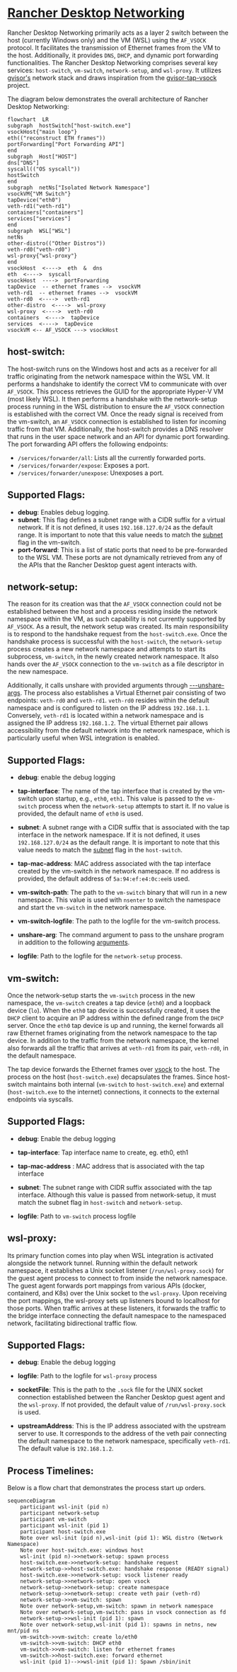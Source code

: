 
# [Rancher Desktop Networking](https://github.com/rancher-sandbox/rancher-desktop-networking)

Rancher Desktop Networking primarily acts as a layer 2 switch between the host (currently Windows only) and the VM (WSL) using the `AF_VSOCK` protocol. It facilitates the transmission of Ethernet frames from the VM to the host. Additionally, it provides `DNS`, `DHCP`, and dynamic port forwarding functionalities. The Rancher Desktop Networking comprises several key services: `host-switch`, `vm-switch`, `network-setup`, and `wsl-proxy`. It utilizes [gvisor's](https://github.com/google/gvisor) network stack and draws inspiration from the [gvisor-tap-vsock](https://github.com/google/gvisor) project.

The diagram below demonstrates the overall architecture of Rancher Desktop Networking:

```mermaid
flowchart  LR
subgraph  hostSwitch["host-switch.exe"]
vsockHost{"main loop"}
eth(("reconstruct ETH frames"))
portForwarding["Port Forwarding API"]
end
subgraph  Host["HOST"]
dns["DNS"]
syscall(("OS syscall"))
hostSwitch
end
subgraph  netNs["Isolated Network Namespace"]
vsockVM{"VM Switch"}
tapDevice("eth0")
veth-rd1("veth-rd1")
containers["containers"]
services["services"]
end
subgraph  WSL["WSL"]
netNs
other-distro(("Other Distros"))
veth-rd0("veth-rd0")
wsl-proxy{"wsl-proxy"}
end
vsockHost  <---->  eth  &  dns
eth  <---->  syscall
vsockHost  ---->  portForwarding
tapDevice  -- ethernet frames -->  vsockVM
veth-rd1  -- ethernet frames -->  vsockVM
veth-rd0  <---->  veth-rd1
other-distro  <---->  wsl-proxy
wsl-proxy  <---->  veth-rd0
containers  <---->  tapDevice
services  <---->  tapDevice
vsockVM <-- AF_VSOCK ---> vsockHost
```

## host-switch:

The host-switch runs on the Windows host and acts as a receiver for all traffic originating from the network namespace within the WSL VM. It performs a handshake to identify the correct VM to communicate with over `AF_VSOCK`. This process retrieves the GUID for the appropriate Hyper-V VM (most likely WSL). It then performs a handshake with the network-setup process running in the WSL distribution to ensure the `AF_VSOCK` connection is established with the correct VM. Once the ready signal is received from the vm-switch, an `AF_VSOCK` connection is established to listen for incoming traffic from that VM. Additionally, the host-switch provides a DNS resolver that runs in the user space network and an API for dynamic port forwarding. The port forwarding API offers the following endpoints:

- `/services/forwarder/all`: Lists all the currently forwarded ports.
- `/services/forwarder/expose`: Exposes a port.
- `/services/forwarder/unexpose`: Unexposes a port.

## Supported Flags:

- **debug**: Enables debug logging.
- **subnet**: This flag defines a subnet range with a CIDR suffix for a virtual network. If it is not defined, it uses `192.168.127.0/24` as the default range. It is important to note that this value needs to match the [subnet](https://github.com/rancher-sandbox/rancher-desktop-networking/blob/6abacdc804d6414f17439a97f22e0c9c87f6249d/cmd/vm/switch_linux.go#L59) flag in the vm-switch.
- **port-forward**: This is a list of static ports that need to be pre-forwarded to the WSL VM. These ports are not dynamically retrieved from any of the APIs that the Rancher Desktop guest agent interacts with.

## network-setup:

The reason for its creation was that the `AF_VSOCK` connection could not be established between the host and a process residing inside the network namespace within the VM, as such capability is not currently supported by `AF_VSOCK`. As a result, the network setup was created. Its main responsibility is to respond to the handshake request from the `host-switch.exe`. Once the handshake process is successful with the `host-switch`, the `network-setup` process creates a new network namespace and attempts to start its subprocess, `vm-switch`, in the newly created network namespace. It also hands over the `AF_VSOCK` connection to the `vm-switch` as a file descriptor in the new namespace.

Additionally, it calls unshare with provided arguments through [---unshare-args](https://github.com/rancher-sandbox/rancher-desktop-networking/blob/6abacdc804d6414f17439a97f22e0c9c87f6249d/cmd/network/setup_linux.go#L272). The process also establishes a Virtual Ethernet pair consisting of two endpoints: `veth-rd0` and `veth-rd1`. `veth-rd0` resides within the default namespace and is configured to listen on the IP address `192.168.1.1`. Conversely, `veth-rd1` is located within a network namespace and is assigned the IP address `192.168.1.2`. The virtual Ethernet pair allows accessibility from the default network into the network namespace, which is particularly useful when WSL integration is enabled.

## Supported Flags:

- **debug**: enable the debug logging

- **tap-interface**: The name of the tap interface that is created by the vm-switch upon startup, e.g., `eth0`, `eth1`. This value is passed to the `vm-switch` process when the `network-setup` attempts to start it. If no value is provided, the default name of `eth0` is used.

- **subnet**: A subnet range with a CIDR suffix that is associated with the tap interface in the network namespace. If it is not defined, it uses `192.168.127.0/24` as the default range. It is important to note that this value needs to match the [subnet](https://github.com/rancher-sandbox/rancher-desktop-networking/blob/6abacdc804d6414f17439a97f22e0c9c87f6249d/cmd/host/switch_windows.go#L54) flag in the `host-switch`.

- **tap-mac-address**: MAC address associated with the tap interface created by the vm-switch in the network namespace. If no address is provided, the default address of `5a:94:ef:e4:0c:ee`is used.

- **vm-switch-path**: The path to the `vm-switch` binary that will run in a new namespace. This value is used with `nsenter` to switch the namespace and start the `vm-switch` in the network namespace.

- **vm-switch-logfile**: The path to the logfile for the vm-switch process.

- **unshare-arg**: The command argument to pass to the unshare program in addition to the following [arguments](https://github.com/rancher-sandbox/rancher-desktop-networking/blob/6abacdc804d6414f17439a97f22e0c9c87f6249d/cmd/network/setup_linux.go#L272).

- **logfile**: Path to the logfile for the `network-setup` process.

## vm-switch:

Once the network-setup starts the `vm-switch` process in the new namespace, the `vm-switch` creates a tap device (`eth0`) and a loopback device (`lo`). When the `eth0` tap device is successfully created, it uses the `DHCP` client to acquire an IP address within the defined range from the `DHCP` server. Once the `eth0` tap device is up and running, the kernel forwards all raw Ethernet frames originating from the network namespace to the tap device. In addition to the traffic from the network namespace, the kernel also forwards all the traffic that arrives at `veth-rd1` from its pair, `veth-rd0`, in the default namespace.

The tap device forwards the Ethernet frames over [vsock](https://wiki.qemu.org/Features/VirtioVsock) to the host. The process on the host (`host-switch.exe`) decapsulates the frames. Since host-switch maintains both internal (`vm-switch` to `host-switch.exe`) and external (`host-switch.exe` to the internet) connections, it connects to the external endpoints via syscalls.

## Supported Flags:

- **debug**: Enable the debug logging

- **tap-interface**: Tap interface name to create, eg. eth0, eth1

- **tap-mac-address** : MAC address that is associated with the tap interface

- **subnet**: The subnet range with CIDR suffix associated with the tap interface. Although this value is passed from network-setup, it must match the subnet flag in `host-switch` and `network-setup`.

- **logfile**: Path to `vm-switch` process logfile

## wsl-proxy:

Its primary function comes into play when WSL integration is activated alongside the network tunnel. Running within the default network namespace, it establishes a Unix socket listener (`/run/wsl-proxy.sock`) for the guest agent process to connect to from inside the network namespace. The guest agent forwards port mappings from various APIs (docker, containerd, and K8s) over the Unix socket to the `wsl-proxy`. Upon receiving the port mappings, the wsl-proxy sets up listeners bound to localhost for those ports. When traffic arrives at these listeners, it forwards the traffic to the bridge interface connecting the default namespace to the namespaced network, facilitating bidirectional traffic flow.

## Supported Flags:

- **debug**: Enable the debug logging

- **logfile**: Path to the logfile for `wsl-proxy` process

- **socketFile**: This is the path to the `.sock` file for the UNIX socket connection established between the Rancher Desktop guest agent and the `wsl-proxy`. If not provided, the default value of `/run/wsl-proxy.sock` is used.

- **upstreamAddress**: This is the IP address associated with the upstream server to use. It corresponds to the address of the veth pair connecting the default namespace to the network namespace, specifically `veth-rd1`. The default value is `192.168.1.2`.


## Process Timelines:

Below is a flow chart that demonstrates the process start up orders.

```mermaid
sequenceDiagram
    participant wsl-init (pid n)
    participant network-setup
    participant vm-switch
    participant wsl-init (pid 1)
    participant host-switch.exe
    Note over wsl-init (pid n),wsl-init (pid 1): WSL distro (Network Namespace)
    Note over host-switch.exe: windows host
    wsl-init (pid n)->>network-setup: spawn process
    host-switch.exe->>network-setup: handshake request
    network-setup->>host-switch.exe: handshake response (READY signal)
    host-switch.exe->>network-setup: vsock listener ready
    network-setup->>network-setup: open vsock
    network-setup->>network-setup: create namespace
    network-setup->>network-setup: create veth pair (veth-rd)
    network-setup->>vm-switch: spawn
    Note over network-setup,vm-switch: spawn in network namespace
    Note over network-setup,vm-switch: pass in vsock connection as fd
    network-setup->>wsl-init (pid 1): spawn
    Note over network-setup,wsl-init (pid 1): spawns in netns, new mnt/pid ns
    vm-switch->>vm-switch: create lo/eth0
    vm-switch->>vm-switch: DHCP eth0
    vm-switch->>vm-switch: listen for ethernet frames
    vm-switch->>host-switch.exe: forward ethernet
    wsl-init (pid 1)-->>wsl-init (pid 1): Spawn /sbin/init
```